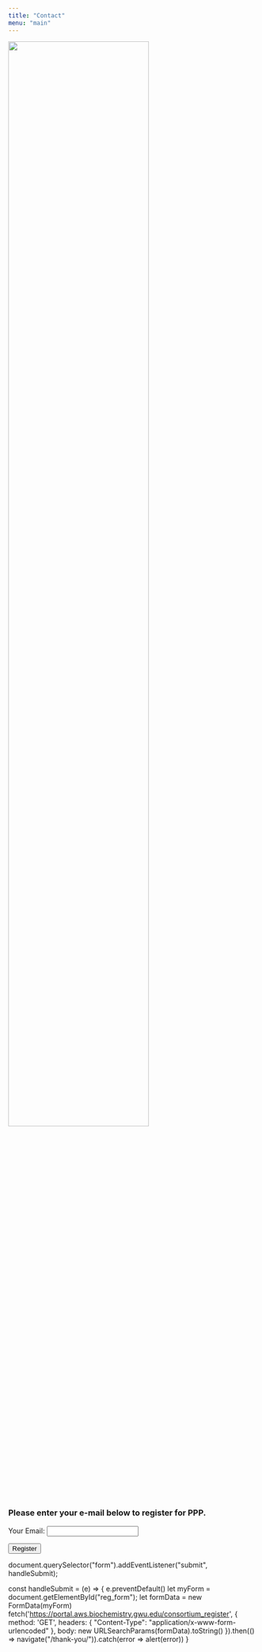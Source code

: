 ```yaml
---
title: "Contact"
menu: "main"
---
```


<div class="col-lg-6 offset-lg-3 text-center">
<img src="/images/logo.about.png" class="img-fluid mx-auto d-block" width="75%" alt="">
</div>

<br>

### Please enter your e-mail below to register for PPP.

<form id="reg_form" name="contact" method="POST" data-netlify="true">

<p>
<label>Your Email:</label>
<input type="email" name="email" id="inputemail" class="form-control">
</p>

<p>
<button type="submit" class="btn btn-primary">Register</button>
</p>

</form>

document.querySelector("form").addEventListener("submit", handleSubmit);

const handleSubmit = (e) => {
  e.preventDefault()
  let myForm = document.getElementById("reg_form");
  let formData = new FormData(myForm)
  fetch('https://portal.aws.biochemistry.gwu.edu/consortium_register', {
    method: 'GET',
    headers: { "Content-Type": "application/x-www-form-urlencoded" },
    body: new URLSearchParams(formData).toString()
  }).then(() => navigate("/thank-you/")).catch(error => alert(error))
}
